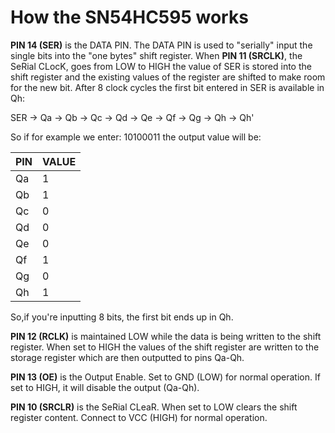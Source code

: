 # How the SN54HC595 works

**PIN 14 (SER)** is the DATA PIN. The DATA PIN is used to "serially"
input the single bits into the "one bytes" shift register.
When **PIN 11 (SRCLK)**, the SeRial CLocK, goes from LOW to HIGH the value
of SER is stored into  the shift register and the existing values of the
register are shifted to make room for the new bit. After 8 clock cycles
the first bit entered in SER is available in Qh:

SER -> Qa -> Qb -> Qc -> Qd -> Qe -> Qf -> Qg -> Qh -> Qh'

So if for example we enter: 10100011 the output value will be:

   PIN | VALUE
 ------|--------
    Qa | 1
    Qb | 1
    Qc | 0
    Qd | 0
    Qe | 0
    Qf | 1
    Qg | 0
    Qh | 1

So,if you're inputting 8 bits, the first bit ends up in Qh.

**PIN 12 (RCLK)** is maintained LOW while the data is being written to the
shift register. When set to HIGH the values of the shift register are
written to the storage register which are then outputted to pins Qa-Qh.

**PIN 13 (OE)** is the Output Enable. Set to GND (LOW) for normal
operation. If set to HIGH, it will disable the output (Qa-Qh).

**PIN 10 (SRCLR)** is the SeRial CLeaR. When set to LOW clears the shift
register content. Connect to VCC (HIGH) for normal operation.
